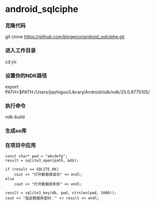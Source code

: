 # android_sqlciphe 
### 克隆代码
git clone  https://github.com/blogercn/android_sqlciphe.git
### 进入工作目录
cd jni
### 设置你的NDK路径
export PATH=$PATH:/Users/jiazhiguo/Library/Android/sdk/ndk/25.0.8775105/
### 执行命令
ndk-build
### 生成so库
### 在项目中应用
    const char* pwd = "abcdefg";
    result = sqlite3_open(path, &db);

    if (result == SQLITE_OK)
        cout << "打开数据库成功" << endl;
    else
        cout << "打开数据库失败" << endl;

    result = sqlite3_key(db, pwd, strnlen(pwd, 1000));
    cout << "指定数据库密码：" << result << endl;

